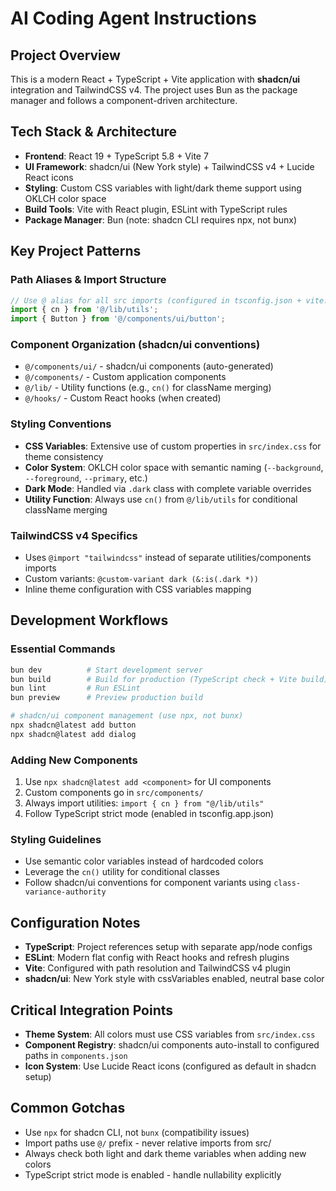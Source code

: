 # AI Coding Agent Instructions

## Project Overview

This is a modern React + TypeScript + Vite application with **shadcn/ui** integration and TailwindCSS v4. The project uses Bun as the package manager and follows a component-driven architecture.

## Tech Stack & Architecture

- **Frontend**: React 19 + TypeScript 5.8 + Vite 7
- **UI Framework**: shadcn/ui (New York style) + TailwindCSS v4 + Lucide React icons
- **Styling**: Custom CSS variables with light/dark theme support using OKLCH color space
- **Build Tools**: Vite with React plugin, ESLint with TypeScript rules
- **Package Manager**: Bun (note: shadcn CLI requires npx, not bunx)

## Key Project Patterns

### Path Aliases & Import Structure

```typescript
// Use @ alias for all src imports (configured in tsconfig.json + vite.config.ts)
import { cn } from '@/lib/utils';
import { Button } from '@/components/ui/button';
```

### Component Organization (shadcn/ui conventions)

- `@/components/ui/` - shadcn/ui components (auto-generated)
- `@/components/` - Custom application components
- `@/lib/` - Utility functions (e.g., `cn()` for className merging)
- `@/hooks/` - Custom React hooks (when created)

### Styling Conventions

- **CSS Variables**: Extensive use of custom properties in `src/index.css` for theme consistency
- **Color System**: OKLCH color space with semantic naming (`--background`, `--foreground`, `--primary`, etc.)
- **Dark Mode**: Handled via `.dark` class with complete variable overrides
- **Utility Function**: Always use `cn()` from `@/lib/utils` for conditional className merging

### TailwindCSS v4 Specifics

- Uses `@import "tailwindcss"` instead of separate utilities/components imports
- Custom variants: `@custom-variant dark (&:is(.dark *))`
- Inline theme configuration with CSS variables mapping

## Development Workflows

### Essential Commands

```bash
bun dev          # Start development server
bun build        # Build for production (TypeScript check + Vite build)
bun lint         # Run ESLint
bun preview      # Preview production build

# shadcn/ui component management (use npx, not bunx)
npx shadcn@latest add button
npx shadcn@latest add dialog
```

### Adding New Components

1. Use `npx shadcn@latest add <component>` for UI components
2. Custom components go in `src/components/`
3. Always import utilities: `import { cn } from "@/lib/utils"`
4. Follow TypeScript strict mode (enabled in tsconfig.app.json)

### Styling Guidelines

- Use semantic color variables instead of hardcoded colors
- Leverage the `cn()` utility for conditional classes
- Follow shadcn/ui conventions for component variants using `class-variance-authority`

## Configuration Notes

- **TypeScript**: Project references setup with separate app/node configs
- **ESLint**: Modern flat config with React hooks and refresh plugins
- **Vite**: Configured with path resolution and TailwindCSS v4 plugin
- **shadcn/ui**: New York style with cssVariables enabled, neutral base color

## Critical Integration Points

- **Theme System**: All colors must use CSS variables from `src/index.css`
- **Component Registry**: shadcn/ui components auto-install to configured paths in `components.json`
- **Icon System**: Use Lucide React icons (configured as default in shadcn setup)

## Common Gotchas

- Use `npx` for shadcn CLI, not `bunx` (compatibility issues)
- Import paths use `@/` prefix - never relative imports from src/
- Always check both light and dark theme variables when adding new colors
- TypeScript strict mode is enabled - handle nullability explicitly
